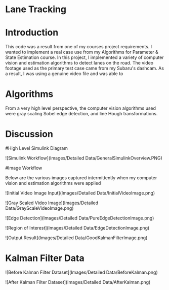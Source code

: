 # Lane Tracking

# Introduction

This code was a result from one of my courses project requirements. I wanted to implement a real case use from my Algorithms for Parameter & State Estimation course. In this project, I implemented a variety of computer vision and estimation algorithms to detect lanes on the road. The video footage used as the primary test case came from my Subaru's dashcam. As a result, I was using a genuine video file and was able to  

# Algorithms

From a very high level perspective, the computer vision algorithms used were gray scaling Sobel edge detection, and line Hough transformations.

# Discussion

#High Level Simulink Diagram

![Simulink Workflow](Images/Detailed Data/GeneralSimulinkOverview.PNG)

#Image Workflow

Below are the various images captured intermittently when my computer vision and estimation algorithms were applied

![Initial Video Image Input](Images/Detailed Data/InitialVideoImage.png)

![Gray Scaled Video Image](Images/Detailed Data/GrayScaleVideoImage.png)

![Edge Detection](Images/Detailed Data/PureEdgeDetectionImage.png)

![Region of Interest](Images/Detailed Data/EdgeDetectionImage.png)

![Output Result](Images/Detailed Data/GoodKalmanFilterImage.png)

# Kalman Filter Data

![Before Kalman Filter Dataset](Images/Detailed Data/BeforeKalman.png)

![After Kalman Filter Dataset](Images/Detailed Data/AfterKalman.png)
